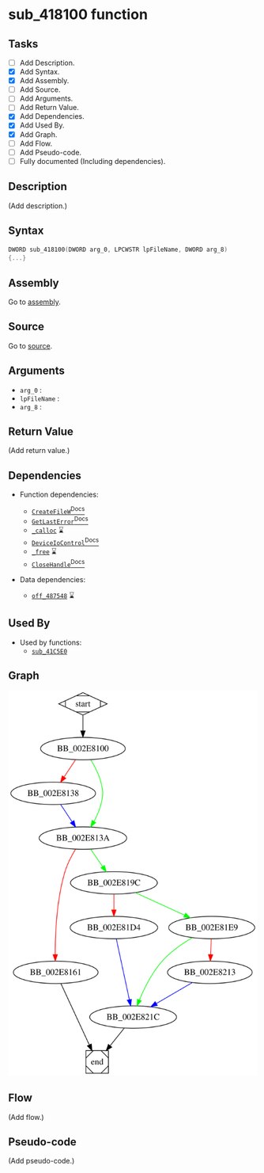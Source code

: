 # sub_418100 function

## Tasks

- [ ] Add Description.
- [X] Add Syntax.
- [X] Add Assembly.
- [ ] Add Source.
- [ ] Add Arguments.
- [ ] Add Return Value.
- [X] Add Dependencies.
- [X] Add Used By.
- [X] Add Graph.
- [ ] Add Flow.
- [ ] Add Pseudo-code.
- [ ] Fully documented (Including dependencies).

## Description

(Add description.)

## Syntax

```c
DWORD sub_418100(DWORD arg_0, LPCWSTR lpFileName, DWORD arg_8)
{...}
```

## Assembly

Go to [assembly](../asm/sub_418100.asm).

## Source

Go to [source](../cc/sub_418100.cc).

## Arguments

* `arg_0` : 
* `lpFileName` : 
* `arg_8` : 

## Return Value

(Add return value.)

## Dependencies

* Function dependencies:
  * [`CreateFileW`<sup>Docs</sup>](https://docs.microsoft.com/en-us/windows/win32/api/fileapi/nf-fileapi-createfilew)
  * [`GetLastError`<sup>Docs</sup>](https://docs.microsoft.com/en-us/windows/win32/api/errhandlingapi/nf-errhandlingapi-getlasterror)
  * [`_calloc`](_calloc.md) ⌛
  * [`DeviceIoControl`<sup>Docs</sup>](https://docs.microsoft.com/en-us/windows/win32/api/ioapiset/nf-ioapiset-deviceiocontrol)
  * [`_free`](_free.md) ⌛
  * [`CloseHandle`<sup>Docs</sup>](https://docs.microsoft.com/en-us/windows/win32/api/handleapi/nf-handleapi-closehandle)

* Data dependencies:
  * [`off_487548`](off_487548.md) ⌛

## Used By

* Used by functions:
  * [`sub_41C5E0`](sub_41C5E0.md)

## Graph

![sub_418100 Graph](../svg/sub_418100.svg "sub_418100 Graph")

## Flow

(Add flow.)

## Pseudo-code

(Add pseudo-code.)
